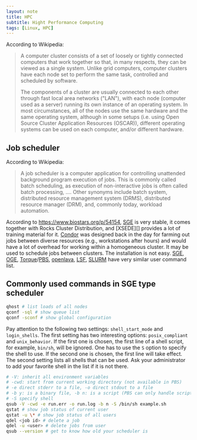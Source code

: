 ```yaml
---
layout: note
title: HPC
subtitle: Hight Performance Computing
tags: [Linux, HPC]
---
```


According to Wikipedia:
>A computer cluster consists of a set of loosely or tightly connected 
>computers that work together so that, in many respects, they can be viewed as 
>a single system. Unlike grid computers, computer clusters have each node set 
>to perform the same task, controlled and scheduled by software.
>
>The components of a cluster are usually connected to each other through fast 
>local area networks ("LAN"), with each node (computer used as a server) 
>running its own instance of an operating system. In most circumstances, all 
>of the nodes use the same hardware and the same operating system, although 
>in some setups (i.e. using Open Source Cluster Application Resources 
>(OSCAR)), different operating systems can be used on each computer, and/or 
>different hardware.

## Job scheduler
According to Wikipedia:
>A job scheduler is a computer application for controlling unattended 
>background program execution of jobs. This is commonly called batch 
>scheduling, as execution of non-interactive jobs is often called batch 
>processing, .... Other synonyms include batch system, distributed resource 
>management system (DRMS), distributed resource manager (DRM), and, commonly 
>today, workload automation.

According to <https://www.biostars.org/p/54154>, [SGE][] is very stable, it comes together with Rocks Cluster Distribution, and [XSEDE][] provides a lot of training material for it. [Condor][] was designed back in the day for farming out jobs between diverse resources (e.g., workstations after hours) and would have a lot of overhead for working within a homogeneous cluster.  It may be used to schedule jobs between clusters. The installation is not easy. [SGE][], [OGE][], [Torque][]/[PBS][], [openlava][], [LSF][], [SLURM][] have very similar user command list.

[SGE]: https://en.wikipedia.org/wiki/Oracle_Grid_Engine
[Condor]: https://en.wikipedia.org/wiki/HTCondor
[OGE]: http://gridscheduler.sourceforge.net
[Torque]: https://en.wikipedia.org/wiki/TORQUE
[PBS]: https://en.wikipedia.org/wiki/Portable_Batch_System
[openlava]: https://en.wikipedia.org/wiki/OpenLava
[LSF]: https://en.wikipedia.org/wiki/IBM_Spectrum_LSF
[SLURM]: https://www.schedmd.com

## Commonly used commands in SGE type scheduler

~~~sh
qhost # list loads of all nodes
qconf -sql # show queue list
qconf -sconf # show global configuration
~~~

Pay attention to the following two settings: `shell_start_mode` and 
`login_shells`. The first setting has two interesting options: 
`posix_compliant` and `unix_behavior`. If the first one is 
chosen, the first line of a shell script, for example, `bin/sh`, 
will be ignored. One has to use the `S` option to specify the shell 
to use. If the second one is chosen, the first line will take effect. The 
second setting lists all shells that can be used. Ask your administrator to add 
your favorite shell in the list if it is not there.

~~~sh
# -V: inherit all environment variables
# -cwd: start from current working directory (not available in PBS)
# -e direct stderr to a file, -o direct stdout to a file
# -b y: is a binary file, -b n: is a script (PBS can only handle script)
# -S specify shell
qsub -V -cwd -e run.err -o run.log -b n -S /bin/sh example.sh
qstat # show job status of current user
qstat -u \* # show job status of all users
qdel <job id> # delete a job
qdel -u <user> # delete jobs from user
qsub --version # get to know how old your scheduler is
~~~
